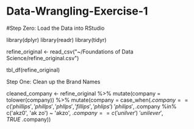 # Data-Wrangling-Exercise-1

#Step Zero: Load the Data into RStudio

library(dplyr)
library(readr)
library(tidyr)

refine_original <- read_csv("~/Foundations of Data Science/refine_original.csv")

tbl_df(refine_original)

Step One: Clean up the Brand Names

cleaned_company <- refine_original %>% mutate(company = tolower(company)) %>% mutate(company = case_when(.$company == c('phillips', 'phillps', 'phllps', 'fillips', 'phlips') ~ 'philips', .$company %in% c('akz0', 'ak zo') ~ 'akzo', .$company == c('unilver') ~ 'unilever', TRUE ~ .$company))

